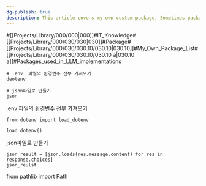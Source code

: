 ```yaml
---
dg-publish: true
description: This article covers my own custom package. Sometimes package is used for especially some prject. But many cases is supported by core package that help control the data or path or etc... So I thought it is worth record it.
---
```

#[[Projects/Library/000/000\|000]]#IT_Knowledge#[[Projects/Library/000/030/030\|030]]#Package#[[Projects/Library/000/030/030.10/030.10\|030.10]]#My_Own_Package_List#[[Projects/Library/000/030/030.10/030.10 a\|030.10 a]]#Packages_used_in_LLM_implementations
```
# .env  파일의 환경변수 전부 가져오기
deotenv

# json파일로 만들기
json
```


.env  파일의 환경변수 전부 가져오기
```
from dotenv import load_dotenv

load_dotenv()
```

json파일로 만들기

```import json
json_result = [json.loads(res.message.content) for res in response.choices]
json_reulst
```


from pathlib import Path
